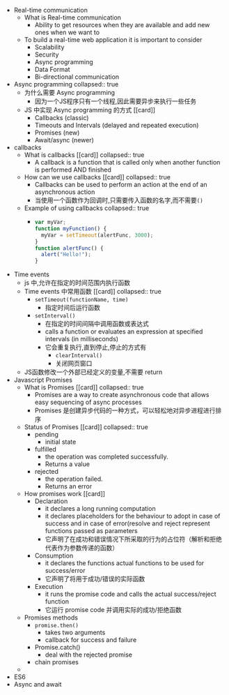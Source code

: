 - Real-time communication
	- What is Real-time communication
		- Ability to get resources when they are available and add new ones when we want to
	- To build a real-time web application it is important to consider
		- Scalability
		- Security
		- Async programming
		- Data Format
		- Bi-directional communication
- Async programming
  collapsed:: true
	- 为什么需要 Async programming
		- 因为一个JS程序只有一个线程,因此需要异步来执行一些任务
	- JS 中实现 Async programming 的方式 [[card]]
		- Callbacks (classic)
		- Timeouts and Intervals (delayed and repeated execution)
		- Promises (new)
		- Await/async (newer)
- callbacks
	- What is callbacks [[card]]
	  collapsed:: true
		- A callback is a function that is called only when another function is performed AND  finished
	- How can we use callbacks [[card]]
	  collapsed:: true
		- Callbacks can be used to perform an action at the end of an asynchronous action
		- 当使用一个函数作为回调时,只需要传入函数的名字,而不需要`()`
	- Example of using callbacks
	  collapsed:: true
		- ```js
		  var myVar;
		  function myFunction() {
		  	myVar = setTimeout(alertFunc, 3000);
		  }
		  function alertFunc() {
		  	alert("Hello!");
		  }
		  ```
- Time events
	- js 中,允许在指定的时间范围内执行函数
	- Time events 中常用函数 [[card]]
	  collapsed:: true
		- `setTimeout(functionName, time)`
			- 指定时间后运行函数
		- `setInterval()`
			- 在指定的时间间隔中调用函数或表达式
			- calls a function or evaluates an expression at 
			  specified intervals (in milliseconds)
			- 它会重复执行,直到停止,停止的方式有
				- `clearInterval()`
				- 关闭网页窗口
	- JS函数修改一个外部已经定义的变量,不需要 return
- Javascript Promises
	- What is Promises [[card]]
	  collapsed:: true
		- Promises are a way to create asynchronous code that allows easy sequencing of async processes
		- Promises 是创建异步代码的一种方式，可以轻松地对异步进程进行排序
	- Status of Promises [[card]]
	  collapsed:: true
		- pending
			- initial state
		- fulfilled
			- the operation was completed successfully.
			- Returns a value
		- rejected
			- the operation failed.
			- Returns an error
	- How promises work [[card]]
		- Declaration
			- it declares a long running computation
			- it declares placeholders for the behaviour to adopt in case of success and in case of error(resolve and reject represent functions passed as parameters
			- 它声明了在成功和错误情况下所采取的行为的占位符（解析和拒绝代表作为参数传递的函数）
		- Consumption
			- it declares the functions actual functions to be used for success/error
			- 它声明了将用于成功/错误的实际函数
		- Execution
			- it runs the promise code and calls the actual success/reject function
			- 它运行 promise code  并调用实际的成功/拒绝函数
	- Promises methods
		- `promise.then()`
			- takes two arguments
			- callback for success and failure
		- Promise.catch()
			- deal with the rejected promise
		- chain promises
	-
- ES6
- Async and await